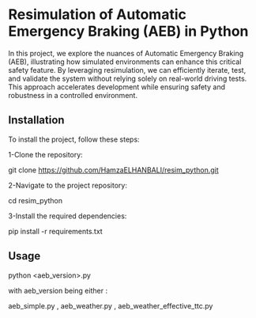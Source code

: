 <h1>Resimulation of Automatic Emergency Braking (AEB) in Python</h1>  

In this project, we explore the nuances of Automatic Emergency Braking (AEB), illustrating how simulated environments can enhance this critical safety feature. By leveraging resimulation, we can efficiently iterate, test, and validate the system without relying solely on real-world driving tests. This approach accelerates development while ensuring safety and robustness in a controlled environment.

<h2>Installation</h2>

To install the project, follow these steps:

1-Clone the repository:

git clone https://github.com/HamzaELHANBALI/resim_python.git

2-Navigate to the project repository:

cd resim_python

3-Install the required dependencies:

pip install -r requirements.txt

<h2>Usage</h2>

python <aeb_version>.py

with aeb_version being either : 

aeb_simple.py , aeb_weather.py , aeb_weather_effective_ttc.py
